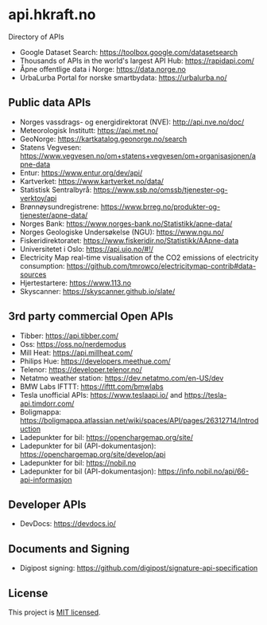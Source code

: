 # api.hkraft.no

Directory of APIs

- Google Dataset Search: https://toolbox.google.com/datasetsearch
- Thousands of APIs in the world's largest API Hub: https://rapidapi.com/
- Åpne offentlige data i Norge: https://data.norge.no
- UrbaLurba Portal for norske smartbydata: https://urbalurba.no/

## Public data APIs

- Norges vassdrags- og energidirektorat (NVE): http://api.nve.no/doc/
- Meteorologisk Institutt: https://api.met.no/
- GeoNorge: https://kartkatalog.geonorge.no/search
- Statens Vegvesen: https://www.vegvesen.no/om+statens+vegvesen/om+organisasjonen/apne-data
- Entur: https://www.entur.org/dev/api/
- Kartverket: https://www.kartverket.no/data/
- Statistisk Sentralbyrå: https://www.ssb.no/omssb/tjenester-og-verktoy/api
- Brønnøysundregistrene: https://www.brreg.no/produkter-og-tjenester/apne-data/
- Norges Bank: https://www.norges-bank.no/Statistikk/apne-data/
- Norges Geologiske Undersøkelse (NGU): https://www.ngu.no/
- Fiskeridirektoratet: https://www.fiskeridir.no/Statistikk/AApne-data
- Universitetet i Oslo: https://api.uio.no/#!/
- Electricity Map real-time visualisation of the CO2 emissions of electricity consumption: https://github.com/tmrowco/electricitymap-contrib#data-sources
- Hjertestartere: https://www.113.no
- Skyscanner: https://skyscanner.github.io/slate/

## 3rd party commercial Open APIs

- Tibber: https://api.tibber.com/
- Oss: https://oss.no/nerdemodus
- Mill Heat: https://api.millheat.com/
- Philips Hue: https://developers.meethue.com/
- Telenor: https://developer.telenor.no/
- Netatmo weather station: https://dev.netatmo.com/en-US/dev
- BMW Labs IFTTT: https://ifttt.com/bmwlabs
- Tesla unofficial APIs: https://www.teslaapi.io/ and https://tesla-api.timdorr.com/
- Boligmappa: https://boligmappa.atlassian.net/wiki/spaces/API/pages/26312714/Introduction
- Ladepunkter for bil: https://openchargemap.org/site/
- Ladepunkter for bil (API-dokumentasjon): https://openchargemap.org/site/develop/api
- Ladepunkter for bil: https://nobil.no
- Ladepunkter for bil (API-dokumentasjon): https://info.nobil.no/api/66-api-informasjon

## Developer APIs

- DevDocs: https://devdocs.io/

## Documents and Signing

- Digipost signing: https://github.com/digipost/signature-api-specification

## License

This project is [MIT licensed](./LICENSE).
